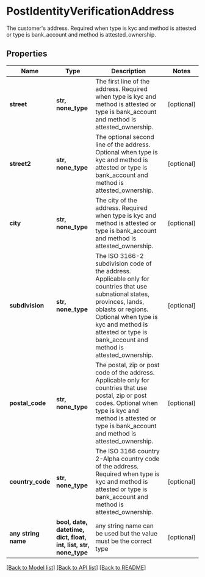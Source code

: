 # PostIdentityVerificationAddress

The customer's address. Required when type is kyc and method is attested or type is bank_account and method is attested_ownership.

## Properties
Name | Type | Description | Notes
------------ | ------------- | ------------- | -------------
**street** | **str, none_type** | The first line of the address. Required when type is kyc and method is attested or type is bank_account and method is attested_ownership. | [optional] 
**street2** | **str, none_type** | The optional second line of the address. Optional when type is kyc and method is attested or type is bank_account and method is attested_ownership. | [optional] 
**city** | **str, none_type** | The city of the address. Required when type is kyc and method is attested or type is bank_account and method is attested_ownership. | [optional] 
**subdivision** | **str, none_type** | The ISO 3166-2 subdivision code of the address. Applicable only for countries that use subnational states, provinces, lands, oblasts or regions. Optional when type is kyc and method is attested or type is bank_account and method is attested_ownership. | [optional] 
**postal_code** | **str, none_type** | The postal, zip or post code of the address. Applicable only for countries that use postal, zip or post codes. Optional when type is kyc and method is attested or type is bank_account and method is attested_ownership. | [optional] 
**country_code** | **str, none_type** | The ISO 3166 country 2-Alpha country code of the address. Required when type is kyc and method is attested or type is bank_account and method is attested_ownership. | [optional] 
**any string name** | **bool, date, datetime, dict, float, int, list, str, none_type** | any string name can be used but the value must be the correct type | [optional]

[[Back to Model list]](../README.md#documentation-for-models) [[Back to API list]](../README.md#documentation-for-api-endpoints) [[Back to README]](../README.md)


